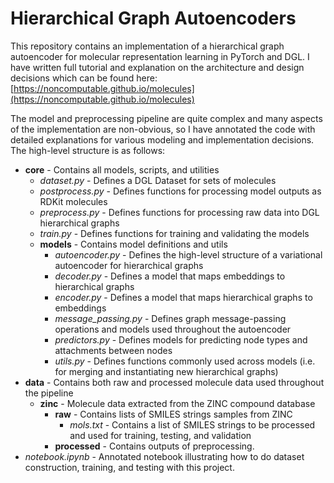 # Hierarchical Graph Autoencoders

This repository contains an implementation of a hierarchical graph autoencoder for molecular representation learning in PyTorch and DGL. I have written full tutorial and explanation on the architecture and design decisions which can be found here: [https://noncomputable.github.io/molecules](https://noncomputable.github.io/molecules)

The model and preprocessing pipeline are quite complex and many aspects of the implementation are non-obvious, so I have annotated the code with detailed explanations for various modeling and implementation decisions. The high-level structure is as follows:
* **core** - Contains all models, scripts, and utilities
	* *dataset.py* - Defines a DGL Dataset for sets of molecules 
	* *postprocess.py* - Defines functions for processing model outputs as RDKit molecules
	* *preprocess.py* - Defines functions for processing raw data into DGL hierarchical graphs
	* *train.py* - Defines functions for training and validating the models
	* **models** - Contains model definitions and utils
		* *autoencoder.py* - Defines the high-level structure of a variational autoencoder for hierarchical graphs
		* *decoder.py* - Defines a model that maps embeddings to hierarchical graphs
		* *encoder.py* - Defines a model that maps hierarchical graphs to embeddings
		* *message_passing.py* - Defines graph message-passing operations and models used throughout the autoencoder
		* *predictors.py* - Defines models for predicting node types and attachments between nodes
		* *utils.py* - Defines functions commonly used across models (i.e. for merging and instantiating new hierarchical graphs)
* **data** - Contains both raw and processed molecule data used throughout the pipeline
	* **zinc** - Molecule data extracted from the ZINC compound database
		* **raw** - Contains lists of SMILES strings samples from ZINC
			* *mols.txt* - Contains a list of SMILES strings to be processed and used for training, testing, and validation
		* **processed** - Contains outputs of preprocessing.
* *notebook.ipynb* - Annotated notebook illustrating how to do dataset construction, training, and testing with this project.